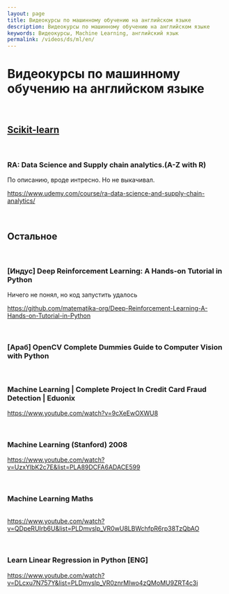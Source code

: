 ```yaml
---
layout: page
title: Видеокурсы по машинному обучению на английском языке
description: Видеокурсы по машинному обучению на английском языке
keywords: Видеокурсы, Machine Learning, английский язык
permalink: /videos/ds/ml/en/
---
```


# Видеокурсы по машинному обучению на английском языке

<br/>

## [Scikit-learn](/videos/ds/ml/scikit-learn/en/)

<br/>

### RA: Data Science and Supply chain analytics.(A-Z with R)

По описанию, вроде интресно. Но не выкачивал.

https://www.udemy.com/course/ra-data-science-and-supply-chain-analytics/

<br/>

## Остальное

<br/>

### [Индус] Deep Reinforcement Learning: A Hands-on Tutorial in Python

Ничего не понял, но код запустить удалось

https://github.com/matematika-org/Deep-Reinforcement-Learning-A-Hands-on-Tutorial-in-Python

<br/>

### [Араб] OpenCV Complete Dummies Guide to Computer Vision with Python

<br/>

### Machine Learning | Complete Project In Credit Card Fraud Detection | Eduonix

https://www.youtube.com/watch?v=9cXeEwOXWU8

<br/>

### Machine Learning (Stanford) 2008

https://www.youtube.com/watch?v=UzxYlbK2c7E&list=PLA89DCFA6ADACE599

<br/>

### Machine Learning Maths

<br/> https://www.youtube.com/watch?v=QDpeRUIrb6U&list=PLDmvslp_VR0wU8LBWchfpR6rp38TzQbAO

<br/>

### Learn Linear Regression in Python [ENG]

https://www.youtube.com/watch?v=DLcxu7N757Y&list=PLDmvslp_VR0znrMIwo4zQMoMU9ZRT4c3i
